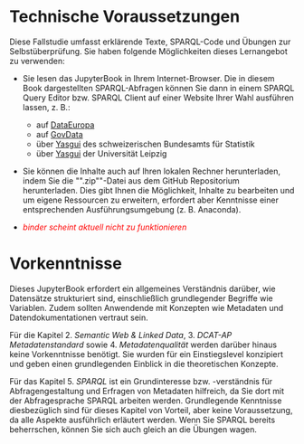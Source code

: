 # Technische Voraussetzungen

Diese Fallstudie umfasst erklärende Texte, SPARQL-Code und Übungen zur Selbstüberprüfung. Sie haben folgende Möglichkeiten dieses Lernangebot zu verwenden:

- Sie lesen das JupyterBook in Ihrem Internet-Browser. Die in diesem Book dargestellten SPARQL-Abfragen können Sie dann in einem SPARQL Query Editor bzw. SPARQL Client auf einer Website Ihrer Wahl ausführen lassen, z. B.: 
    - auf <a href="https://data.europa.eu/sparql" class="external-link" target="_blank">DataEuropa</a>
    - auf <a href="https://www.govdata.de/sparql-assistent" class="external-link" target="_blank">GovData</a>
    - über <a href="https://yasgui.org/" class="external-link" target="_blank">Yasgui</a> des schweizerischen Bundesamts für Statistik  
    - über <a href="https://akswnc7.informatik.uni-leipzig.de/tmp/yasgui.html" class="external-link" target="_blank">Yasgui</a> der Universität Leipzig

- Sie können die Inhalte auch auf Ihren lokalen Rechner herunterladen, indem Sie die "".zip""-Datei aus dem GitHub Repositorium herunterladen. Dies gibt Ihnen die Möglichkeit, Inhalte zu bearbeiten und um eigene Ressourcen zu erweitern, erfordert aber Kenntnisse einer entsprechenden Ausführungsumgebung (z. B. Anaconda).

- <span style="color:red">*binder scheint aktuell nicht zu funktionieren*</span>

# Vorkenntnisse

Dieses JupyterBook erfordert ein allgemeines Verständnis darüber, wie Datensätze strukturiert sind, einschließlich grundlegender Begriffe wie Variablen. Zudem sollten Anwendende mit Konzepten wie Metadaten und Datendokumentationen vertraut sein.

Für die Kapitel 2. *Semantic Web & Linked Data*, 3. *DCAT-AP Metadatenstandard* sowie 4. *Metadatenqualität* werden darüber hinaus keine Vorkenntnisse benötigt. Sie wurden für ein Einstiegslevel konzipiert und geben einen grundlegenden Einblick in die theoretischen Konzepte.

Für das Kapitel 5. *SPARQL* ist ein Grundinteresse bzw. -verständnis für Abfragengestaltung und Erfragen von Metadaten hilfreich, da Sie dort mit der Abfragesprache SPARQL arbeiten werden. Grundlegende Kenntnisse diesbezüglich sind für dieses Kapitel von Vorteil, aber keine Voraussetzung, da alle Aspekte ausführlich erläutert werden. Wenn Sie SPARQL bereits beherrschen, können Sie sich auch gleich an die Übungen wagen.
